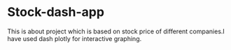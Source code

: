 # Stock-dash-app
This is about project which is based on stock price of different companies.I have used dash plotly for interactive graphing.
